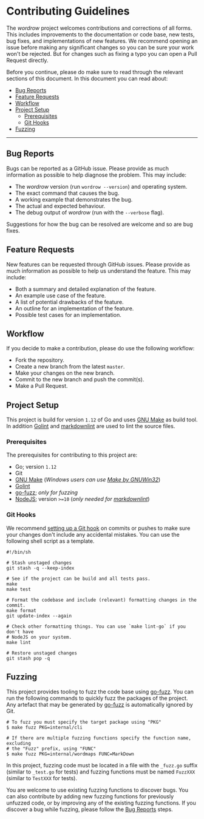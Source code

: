# Contributing Guidelines

The _wordrow_ project welcomes contributions and corrections of all forms. This
includes improvements to the documentation or code base, new tests, bug fixes,
and implementations of new features. We recommend opening an issue before making
any significant changes so you can be sure your work won't be rejected. But for
changes such as fixing a typo you can open a Pull Request directly.

Before you continue, please do make sure to read through the relevant sections
of this document. In this document you can read about:

- [Bug Reports](#bug-reports)
- [Feature Requests](#feature-requests)
- [Workflow](#workflow)
- [Project Setup](#project-setup)
  - [Prerequisites](#prerequisites)
  - [Git Hooks](#git-hooks)
- [Fuzzing](#fuzzing)

---

## Bug Reports

Bugs can be reported as a GitHub issue. Please provide as much information as
possible to help diagnose the problem. This may include:

- The _wordrow_ version (run `wordrow --version`) and operating system.
- The exact command that causes the bug.
- A working example that demonstrates the bug.
- The actual and expected behaviour.
- The debug output of _wordrow_ (run with the `--verbose` flag).

Suggestions for how the bug can be resolved are welcome and so are bug fixes.

## Feature Requests

New features can be requested through GitHub issues. Please provide as much
information as possible to help us understand the feature. This may include:

- Both a summary and detailed explanation of the feature.
- An example use case of the feature.
- A list of potential drawbacks of the feature.
- An outline for an implementation of the feature.
- Possible test cases for an implementation.

## Workflow

If you decide to make a contribution, please do use the following workflow:

- Fork the repository.
- Create a new branch from the latest `master`.
- Make your changes on the new branch.
- Commit to the new branch and push the commit(s).
- Make a Pull Request.

## Project Setup

This project is build for version `1.12` of Go and uses [GNU Make] as build
tool. In addition [Golint] and [markdownlint] are used to lint the source files.

### Prerequisites

The prerequisites for contributing to this project are:

- Go; version `1.12`
- Git
- [GNU Make] (_Windows users can use [Make by GNUWin32]_)
- [Golint]
- [go-fuzz]; _only for fuzzing_
- [NodeJS]; version `>=10` (_only needed for [markdownlint]_)

### Git Hooks

We recommend [setting up a Git hook](https://githooks.com) on commits or pushes
to make sure your changes don't include any accidental mistakes. You can use the
following shell script as a template.

```shell
#!/bin/sh

# Stash unstaged changes
git stash -q --keep-index

# See if the project can be build and all tests pass.
make
make test

# Format the codebase and include (relevant) formatting changes in the commit.
make format
git update-index --again

# Check other formatting things. You can use `make lint-go` if you don't have
# NodeJS on your system.
make lint

# Restore unstaged changes
git stash pop -q
```

## Fuzzing

This project provides tooling to fuzz the code base using [go-fuzz]. You can run
the following commands to quickly fuzz the packages of the project. Any artefact
that may be generated by [go-fuzz] is automatically ignored by Git.

```shell
# To fuzz you must specify the target package using "PKG"
$ make fuzz PKG=internal/cli

# If there are multiple fuzzing functions specify the function name, excluding
# the "Fuzz" prefix, using "FUNC"
$ make fuzz PKG=internal/wordmaps FUNC=MarkDown
```

In this project, fuzzing code must be located in a file with the `_fuzz.go`
suffix (similar to `_test.go` for tests) and fuzzing functions must be named
`FuzzXXX` (similar to `TestXXX` for tests).

You are welcome to use existing fuzzing functions to discover bugs. You can also
contribute by adding new fuzzing functions for previously unfuzzed code, or by
improving any of the existing fuzzing functions. If you discover a bug while
fuzzing, please follow the [Bug Reports](#bug-reports) steps.

[go-fuzz]: https://github.com/dvyukov/go-fuzz
[Golint]: https://github.com/golang/lint
[GNU Make]: https://www.gnu.org/software/make/
[Make by GNUWin32]: http://gnuwin32.sourceforge.net/packages/make.htm
[markdownlint]: https://github.com/DavidAnson/markdownlint
[NodeJS]: https://nodejs.org/en/
